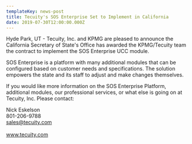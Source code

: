 ```yaml
---
templateKey: news-post
title: Tecuity's SOS Enterprise Set to Implement in California
date: 2019-07-30T12:00:00.000Z
---
```

Hyde Park, UT - Tecuity, Inc. and KPMG are pleased to announce the California Secretary of State's Office has awarded the KPMG/Tecuity team the contract to implement the SOS Enterprise UCC module.  

SOS Enterprise is a platform with many additional modules that can be configured based on customer needs and specifications.  The solution empowers the state and its staff to adjust and make changes themselves.

If you would like more information on the SOS Enterprise Platform, additional modules, our professional services, or what else is going on at Tecuity, Inc. Please contact:

Nick Eskelson\
801-206-9788\
sales@tecuity.com   \
www.tecuity.com
